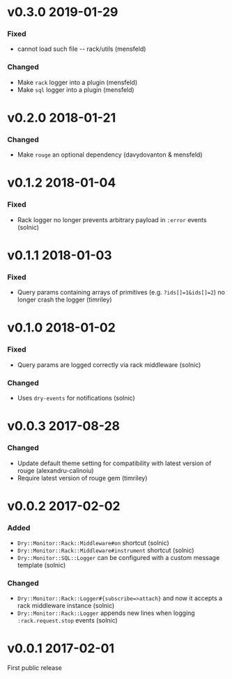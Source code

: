 # v0.3.0 2019-01-29

### Fixed

* cannot load such file -- rack/utils (mensfeld)

### Changed

* Make `rack` logger into a plugin (mensfeld)
* Make `sql` logger into a plugin (mensfeld)

# v0.2.0 2018-01-21

### Changed

* Make `rouge` an optional dependency (davydovanton & mensfeld)

# v0.1.2 2018-01-04

### Fixed

* Rack logger no longer prevents arbitrary payload in `:error` events (solnic)

# v0.1.1 2018-01-03

### Fixed

* Query params containing arrays of primitives (e.g. `?ids[]=1&ids[]=2`) no longer crash the logger (timriley)

# v0.1.0 2018-01-02

### Fixed

* Query params are logged correctly via rack middleware (solnic)

### Changed

* Uses `dry-events` for notifications (solnic)

# v0.0.3 2017-08-28

### Changed

* Update default theme setting for compatibility with latest version of rouge (alexandru-calinoiu)
* Require latest version of rouge gem (timriley)

# v0.0.2 2017-02-02

### Added

* `Dry::Monitor::Rack::Middleware#on` shortcut (solnic)
* `Dry::Monitor::Rack::Middleware#instrument` shortcut (solnic)
* `Dry::Monitor::SQL::Logger` can be configured with a custom message template (solnic)

### Changed

* `Dry::Monitor::Rack::Logger#{subscribe=>attach}` and now it accepts a rack middleware instance (solnic)
* `Dry::Monitor::Rack::Logger` appends new lines when logging `:rack.request.stop` events (solnic)

# v0.0.1 2017-02-01

First public release
